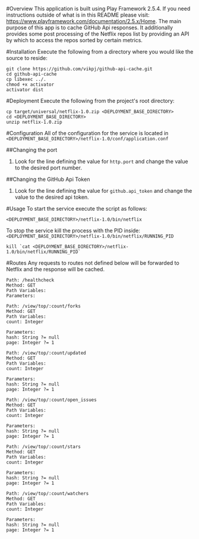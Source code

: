 #Overview
This application is built using Play Framework 2.5.4. If you need instructions outside of what is in this README please visit: https://www.playframework.com/documentation/2.5.x/Home. The main purpose of this app is to cache GitHub Api responses. It additionally provides some post processing of the Netflix repos list by providing an API by which to access the repos sorted by certain metrics.

#Installation
Execute the following from a directory where you would like the source to reside:
```
git clone https://github.com/vikpj/github-api-cache.git
cd github-api-cache
cp libexec ../.
chmod +x activator
activator dist
```

#Deployment
Execute the following from the project's root directory:
```
cp target/universal/netflix-1.0.zip <DEPLOYMENT_BASE_DIRECTORY>
cd <DEPLOYMENT_BASE_DIRECTORY>
unzip netflix-1.0.zip
```

#Configuration
All of the configuration for the service is located in `<DEPLOYMENT_BASE_DIRECTORY>/netflix-1.0/conf/application.conf`

##Changing the port
1. Look for the line defining the value for `http.port` and change the value to the desired port number.

##Changing the GitHub Api Token
1. Look for the line defining the value for `github.api_token` and change the value to the desired api token.
 
#Usage
To start the service execute the script as follows:
```
<DEPLOYMENT_BASE_DIRECTORY>/netflix-1.0/bin/netflix
```

To stop the service kill the process with the PID inside: `<DEPLOYMENT_BASE_DIRECTORY>/netflix-1.0/bin/netflix/RUNNING_PID`
```
kill `cat <DEPLOYMENT_BASE_DIRECTORY>/netflix-1.0/bin/netflix/RUNNING_PID`
```

#Routes
Any requests to routes not defined below will be forwarded to Netflix and the response will be cached.

```
Path: /healthcheck
Method: GET
Path Variables:
Parameters:
```
```
Path: /view/top/:count/forks
Method: GET
Path Variables:
count: Integer

Parameters: 
hash: String ?= null
page: Integer ?= 1
```
```
Path: /view/top/:count/updated
Method: GET
Path Variables:
count: Integer

Parameters: 
hash: String ?= null
page: Integer ?= 1
```
```
Path: /view/top/:count/open_issues
Method: GET
Path Variables:
count: Integer

Parameters: 
hash: String ?= null
page: Integer ?= 1
```
```
Path: /view/top/:count/stars
Method: GET
Path Variables:
count: Integer

Parameters: 
hash: String ?= null
page: Integer ?= 1
```
```
Path: /view/top/:count/watchers
Method: GET
Path Variables:
count: Integer

Parameters: 
hash: String ?= null
page: Integer ?= 1
```

